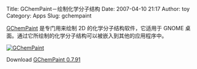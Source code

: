 Title: GChemPaint－绘制化学分子结构
Date: 2007-04-10 21:17
Author: toy
Category: Apps
Slug: gchempaint

[GChemPaint](http://www.nongnu.org/gchempaint/) 是专门用来绘制 2D
的化学分子结构软件，它适用于 GNOME
桌面。通过它所绘制的化学分子结构可以被嵌入到其他的应用程序中。

[![GChemPaint](http://i.linuxtoy.org/i/2007/04/gchempaint_s.png)](http://i.linuxtoy.org/i/2007/04/gchempaint.png)

Download [GChemPaint
0.7.91](http://download.savannah.nongnu.org/releases/gchempaint/0.7/)
